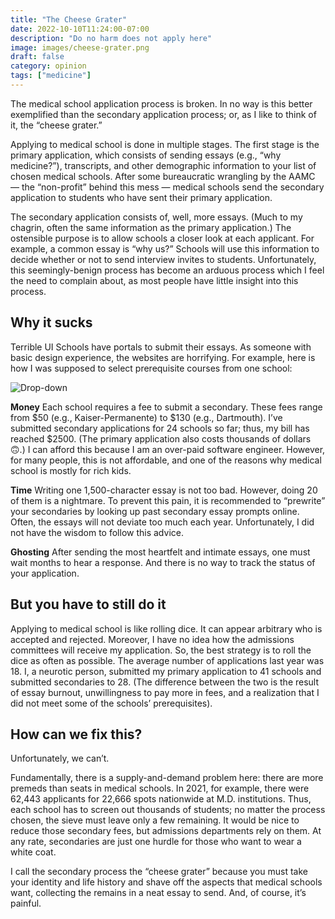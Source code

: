 ```yaml
---
title: "The Cheese Grater"
date: 2022-10-10T11:24:00-07:00
description: "Do no harm does not apply here"
image: images/cheese-grater.png
draft: false
category: opinion
tags: ["medicine"]
---
```


The medical school application process is broken. In no way is this better exemplified than the secondary application process; or, as I like to think of it, the “cheese grater.”

Applying to medical school is done in multiple stages. The first stage is the primary application, which consists of sending essays (e.g., “why medicine?”), transcripts, and other demographic information to your list of chosen medical schools. After some bureaucratic wrangling by the AAMC — the “non-profit” behind this mess — medical schools send the secondary application to students who have sent their primary application.

The secondary application consists of, well, more essays. (Much to my chagrin, often the same information as the primary application.) The ostensible purpose is to allow schools a closer look at each applicant. For example, a common essay is “why us?” Schools will use this information to decide whether or not to send interview invites to students. Unfortunately, this seemingly-benign process has become an arduous process which I feel the need to complain about, as most people have little insight into this process. 


## Why it sucks

Terrible UI
Schools have portals to submit their essays. As someone with basic design experience, the websites are horrifying. For example, here is how I was supposed to select prerequisite courses from one school:

![Drop-down](/images/what-is-this.png)

**Money**
Each school requires a fee to submit a secondary. These fees range from $50 (e.g., Kaiser-Permanente) to $130 (e.g., Dartmouth). I’ve submitted secondary applications for 24 schools so far; thus, my bill has reached $2500. (The primary application also costs thousands of dollars 🙃.) I can afford this because I am an over-paid software engineer. However, for many people, this is not affordable, and one of the reasons why medical school is mostly for rich kids.

**Time** 
Writing one 1,500-character essay is not too bad. However, doing 20 of them is a nightmare. To prevent this pain, it is recommended to “prewrite” your secondaries by looking up past secondary essay prompts online. Often, the essays will not deviate too much each year. Unfortunately, I did not have the wisdom to follow this advice.

**Ghosting**
After sending the most heartfelt and intimate essays, one must wait months to hear a response. And there is no way to track the status of your application. 

## But you have to still do it

Applying to medical school is like rolling dice. It can appear arbitrary who is accepted and rejected. Moreover, I have no idea how the admissions committees will receive my application. So, the best strategy is to roll the dice as often as possible. The average number of applications last year was 18. I, a neurotic person, submitted my primary application to 41 schools and submitted secondaries to 28. (The difference between the two is the result of essay burnout, unwillingness to pay more in fees, and a realization that I did not meet some of the schools’ prerequisites).

## How can we fix this? 

Unfortunately, we can’t.

Fundamentally, there is a supply-and-demand problem here: there are more premeds than seats in medical schools. In 2021, for example, there were 62,443 applicants for ​​22,666 spots nationwide at M.D. institutions. Thus, each school has to screen out thousands of students; no matter the process chosen, the sieve must leave only a few remaining. It would be nice to reduce those secondary fees, but admissions departments rely on them. At any rate, secondaries are just one hurdle for those who want to wear a white coat.

I call the secondary process the “cheese grater” because you must take your identity and life history and shave off the aspects that medical schools want, collecting the remains in a neat essay to send. And, of course, it’s painful.
